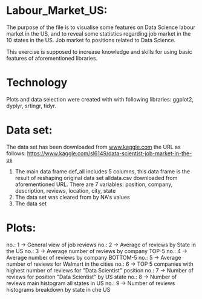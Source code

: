 # Labour_Market_US:

The purpose of the file is to visualise some features on Data Science labour 
market in the US, and to reveal some statistics regarding job market in the 
10 states in the US. Job market fo positions related to Data Science.

This exercise is supposed to increase knowledge and skills for using basic 
features of aforementioned libraries.

# Technology

Plots and data selection were created with with following libraries: 
ggplot2, dyplyr, srtingr, tidyr.

# Data set:

The data set has been downloaded from www.kaggle.com the URL as follows: 
https://www.kaggle.com/sl6149/data-scientist-job-market-in-the-us

1. The main data frame def_all includes 5 columns, this data frame is the result of 
reshaping original data set alldata.csv downloaded from aforementioned URL. There are 7 
variables: position, company, description, reviews, location, city, state
2. The data set was cleared from by NA's values
3. The data set 

# Plots:

no.: 1 -> General view of job reviews
no.: 2 -> Average of reviews by State in the US
no.: 3 -> Average number of reviews by company TOP-5
no.: 4 -> Average number of reviews by company BOTTOM-5
no.: 5 -> Average number of reviews for Walmart in the cities
no.: 6 -> TOP 5 companies with highest number of reviews for "Data Scientist" 
position
no.: 7 -> Number of reviews for position "Data Scientist" by US state
no.: 8 -> Number of reviews main histogram all states in US
no.: 9 -> Number of reviews histograms breakdown by state in che US



